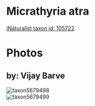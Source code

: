 
Micrathyria atra
================
  
[iNaturalist taxon id: 105722](https://www.inaturalist.org/taxa/105722)
# Photos

## by: Vijay Barve
  
![taxon5679498](https://inaturalist-open-data.s3.amazonaws.com/photos/5977679/medium.jpeg)  
![taxon5679499](https://inaturalist-open-data.s3.amazonaws.com/photos/5977681/medium.jpeg)